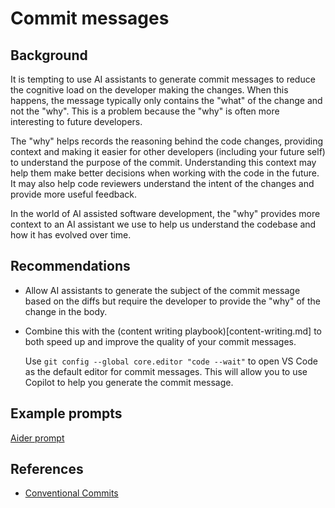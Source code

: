 # Commit messages

## Background
It is tempting to use AI assistants to generate commit messages to reduce the cognitive load
on the developer making the changes. When this happens, the message typically only contains
the "what" of the change and not the "why". This is a problem because the "why" is often more
interesting to future developers.

The "why" helps records the reasoning behind the code changes, providing context and
making it easier for other developers (including your future self) to understand the
purpose of the commit. Understanding this context may help them make better decisions
when working with the code in the future. It may also help code reviewers understand
the intent of the changes and provide more useful feedback.

In the world of AI assisted software development, the "why" provides more
context to an AI assistant we use to help us understand the codebase and how it has evolved
over time.

## Recommendations
- Allow AI assistants to generate the subject of the commit message based on the diffs
but require the developer to provide the "why" of the change in the body.

- Combine this with the (content writing playbook)[content-writing.md] to both speed up
and improve the quality of your commit messages.

    Use `git config --global core.editor "code --wait"` to open VS Code as the default editor for commit messages.
    This will allow you to use Copilot to help you generate the commit message.

## Example prompts
[Aider prompt](https://github.com/Aider-AI/aider/blob/main/aider/prompts.py#L8)

## References
- [Conventional Commits](https://www.conventionalcommits.org/en/v1.0.0/#summary)
